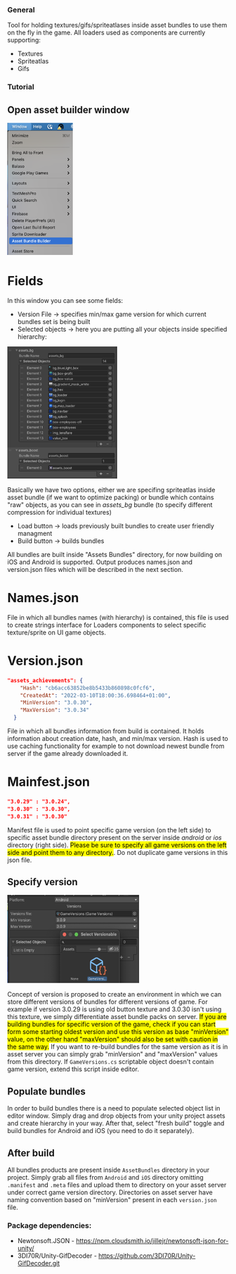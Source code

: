### General
Tool for holding textures/gifs/spriteatlases inside asset bundles to use them on the fly in the game.
All loaders used as components are currently supporting:
- Textures
- Spriteatlas
- Gifs

### Tutorial
## Open asset builder window
<img src="Readme/builderWindow.png" height="300">

# Fields
In this window you can see some fields:
- Version File -> specifies min/max game version for which current bundles set is being built
- Selected objects -> here you are putting all your objects inside specified hierarchy:
<img src="Readme/hierarchy.png"  width="250" height="300">

Basically we have two options, either we are specifing spriteatlas inside asset bundle (if we want to optimize packing) or bundle 
which contains "raw" objects, as you can see in _assets_bg_ bundle (to specify different compression for individual textures)
- Load button -> loads previously built bundles to create user friendly managment
- Build button -> builds bundles

All bundles are built inside "Assets Bundles" directory, for now building on iOS and Android is supported. Output produces names.json and version.json files which will be described in the next section.
# Names.json
File in which all bundles names (with hierarchy) is contained, this file is used to create strings interface for Loaders components to select specific texture/sprite on UI game objects.
# Version.json
```json
"assets_achievements": {
    "Hash": "cb6acc63852be8b5433b860898c0fcf6",
    "CreatedAt": "2022-03-10T18:00:36.698464+01:00",
    "MinVersion": "3.0.30",
    "MaxVersion": "3.0.34"
  }
  ```
File in which all bundles information from build is contained. It holds information about creation date, hash, and min/max version. Hash is used to use caching functionality for example to not download newest bundle from server if the game already downloaded it.
# Mainfest.json
```json
"3.0.29" : "3.0.24",
"3.0.30" : "3.0.30",
"3.0.31" : "3.0.30"
```
Manifest file is used to point specific game version (on the left side) to specific asset bundle directory present on the server inside _android_ or _ios_ directory (right side). <mark>Please be sure to specify all game versions on the left side and point them to any directory.</mark>. Do not duplicate game versions in this json file.

## Specify version
<img src="Readme/version.png"  width="300" height="200">

Concept of version is proposed to create an environment in which we can store different versions of bundles for different versions of game. For example if version 3.0.29 is using old button texture and 3.0.30 isn't using this texture, we simply differentiate asset bundle packs on server. <mark>If you are building bundles for specific version of the game, check if you can start form some starting oldest version and use this version as base "minVersion" value, on the other hand "maxVersion" should also be set with caution in the same way.</mark>
If you want to re-build bundles for the same version as it is in asset server you can simply grab "minVersion" and "maxVersion" values from this directory. If ```GameVersions.cs``` scriptable object doesn't contain game version, extend this script inside editor.

## Populate bundles
In order to build bundles there is a need to populate selected object list in editor window. Simply drag and drop objects from your unity project assets and create hierarchy in your way. After that, select "fresh build" toggle and build bundles for Android and iOS (you need to do it separately).

## After build
All bundles products are present inside `AssetBundles` directory in your project. Simply grab all files from `Android` and `iOS` directory omitting `.manifest` and `.meta` files and upload them to directory on your asset server under correct game version directory. Directories on asset server have naming convention based on "minVersion" present in each `version.json` file.

### Package dependencies:
- Newtonsoft.JSON - https://npm.cloudsmith.io/jillejr/newtonsoft-json-for-unity/
- 3DI70R/Unity-GifDecoder - https://github.com/3DI70R/Unity-GifDecoder.git
